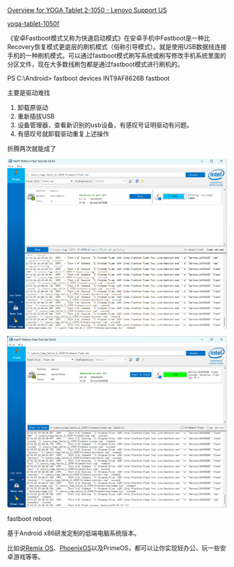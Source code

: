 [Overview for YOGA Tablet 2-1050 - Lenovo Support US](https://support.lenovo.com/us/en/solutions/pd104158-overview-for-yoga-tablet-2-1050)

[yoga-tablet-1050f](http://2b.zol-img.com.cn/product/143_800x600/835/ceoojumoDblg.jpg)



《安卓Fastboot模式又称为快速启动模式》在安卓手机中Fastboot是一种比Recovery恢复模式更底层的刷机模式（俗称引导模式）。就是使用USB数据线连接手机的一种刷机模式。可以通过fastboot模式刷写系统或刷写修改手机系统里面的分区文件，现在大多数线刷包都是通过fastboot模式进行刷机的。



PS C:\Android> fastboot devices
INT9AF8626B     fastboot

主要是驱动难找

1. 卸载原驱动
2. 重新插拔USB
3. 设备管理器，查看新识别的usb设备，有感叹号证明驱动有问题。
4. 有感叹号就卸载驱动重复上述操作



折腾两次就能成了



![image-20250303204614467](./assets/image-20250303204614467.png)

![image-20250303204728499](./assets/image-20250303204728499.png)



fastboot reboot

基于Android x86研发定制的低端电脑系统版本。

比如说[Remix OS](https://zhida.zhihu.com/search?content_id=209043426&content_type=Article&match_order=1&q=Remix+OS&zhida_source=entity)、[PhoenixOS](https://zhida.zhihu.com/search?content_id=209043426&content_type=Article&match_order=1&q=PhoenixOS&zhida_source=entity)以及PrimeOS，都可以让你实现轻办公、玩一些安卓游戏等等。
